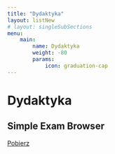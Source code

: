 ```yaml
---
title: "Dydaktyka"
layout: listNew
# layout: singleSubSections
menu:
    main:
        name: Dydaktyka
        weight: -80
        params:
            icon: graduation-cap
---
```


# Dydaktyka

## Simple Exam Browser

[Pobierz](https://ii.pk.edu.pl/~kswaldek/media/files/SimpleExamBrowser.zip)